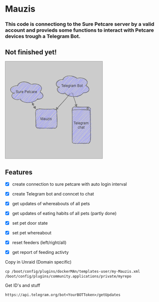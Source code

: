 # Mauzis
  ### This code is connectiong to the Sure Petcare server by a valid account and provieds some functions to interact with Petcare devices trough a Telegram Bot.
  
  ## Not finished yet!
  
  <img src="./mauzis.png">
  
  
## Features
- [x] create connection to sure petcare with auto login interval
- [x] create Telegram bot and conncet to chat
- [x] get updates of whereabouts of all pets
- [x] get updates of eating habits of all pets (partly done)
- [x] set pet door state
- [x] set pet whereabout
- [x] reset feeders (left/right/all)
- [x] get report of feeding activty



Copy in Unraid (Domain specific)
```
cp /boot/config/plugins/dockerMAn/templates-user/my-Mauzis.xml /boot/config/plugins/community.applications/private/myrepo
```

Get ID's and stuff
```
https://api.telegram.org/bot<YourBOTToken>/getUpdates
```